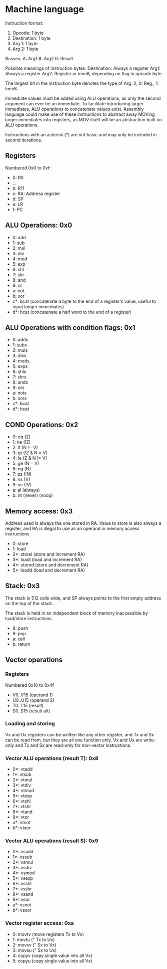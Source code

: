 # Machine language

Instruction format:
1. Opcode:      1 byte
2. Destination: 1 byte
3. Arg 1:       1 byte
4. Arg 2:       1 byte

Busses:
A: Arg1
B: Arg2
R: Result

Possible meanings of instruction bytes:
Destination: Always a register
Arg1: Always a register
Arg2: Register or imm8, depending on flag in opcode byte

The largest bit in the instruction byte denotes the type of Arg. 2, 0: Reg., 1: Imm8.

Immediate values must be added using ALU operations, as only the second argument can ever be an immediate.
To facilitate introducing larger immediates, ALU operations to concatenate values exist. Assembly language could make use of these instructions to abstract away MOVing larger immediates into registers, as MOV itself will be an abstraction built on ALU operations.

Instructions with an asterisk (*) are not basic and may only be included in second iterations.

## Registers
Numbered 0x0 to 0xf:
- 0: R0
- ...
- b: R11
- c: RA: Address register
- d: SP
- e: LR
- f: PC

## ALU Operations: 0x0
- 0: add
- 1: sub
- 2: mul
- 3: div
- 4: mod
- 5: exp
- 6: shl
- 7: shr
- 8: and
- 9: or
- a: not
- b: xor
- c*: bcat (concatenate a byte to the end of a register's value, useful to input longer immediates)
- d*: hcat (concatenate a half word to the end of a register)

## ALU Operations with condition flags: 0x1
- 0: adds
- 1: subs
- 2: muls
- 3: divs
- 4: mods
- 5: exps
- 6: shls
- 7: shrs
- 8: ands
- 9: ors
- a: nots
- b: xors
- c*: bcat
- d*: hcat

## COND Operations: 0x2
- 0: eq (Z)
- 1: ne (!Z)
- 2: lt (N != V)
- 3: gt (!Z & N = V)
- 4: le (Z & N != V)
- 5: ge (N = V)
- 6: ng (N)
- 7: pz (!N)
- 8: vs (V)
- 9: vc (!V)
- a: al (always)
- b: nt (never) (noop)

## Memory access: 0x3
Address used is always the one stored in RA.
Value to store is also always a register, and RA is illegal to use as an operand in memory access instructions

- 0: store
- 1: load
- 2*: storei (store and increment RA)
- 3*: loadi (load and increment RA)
- 4*: stored (store and decrement RA)
- 5*: loadd (load and decrement RA)

## Stack: 0x3

The stack is 512 cells wide, and SP always points to the first empty address
on the top of the stack.

The stack is held in an independent block of memory inaccessible by load/store
instructions.

- 8: push
- 9: pop
- a: call
- b: return

## Vector operations
### Registers
Numbered 0x10 to 0x4f
- V0..V15 (operand 1)
- U0..U15 (operand 2)
- T0..T15 (result)
- S0..S15 (result alt)

### Loading and storing
Vx and Ux registers can be written like any other register, and Tx and Sx can be read from, but they are all
one function only. Vx and Ux are write-only and Tx and Sx are read-only for non-vector instructions.

### Vector ALU operations (result T): 0x8
- 0*: vtadd
- 1*: vtsub
- 2*: vtmul
- 3*: vtdiv
- 4*: vtmod
- 5*: vtexp
- 6*: vtshl
- 7*: vtshr
- 8*: vtand
- 9*: vtor
- a*: vtnot
- b*: vtxor

### Vector ALU operations (result S): 0x9
- 0*: vsadd
- 1*: vssub
- 2*: vsmul
- 3*: vsdiv
- 4*: vsmod
- 5*: vsexp
- 6*: vsshl
- 7*: vsshr
- 8*: vsand
- 9*: vsor
- a*: vsnot
- b*: vsxor

### Vector register access: 0xa
- 0: movtv (move registers Tx to Vx)
- 1: movtu (" Tx to Ux)
- 2: movsv (" Sx to Vx)
- 3: movsu (" Sx to Ux)
- 4: copyv (copy single value into all Vx)
- 5: copyu (copy single value into all Vx)